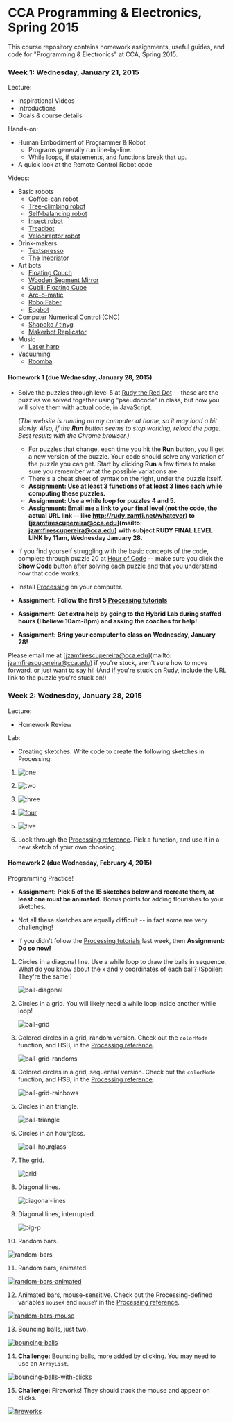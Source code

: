 # CCA Programming & Electronics, Spring 2015

This course repository contains homework assignments, useful guides, and code for "Programming & Electronics" at CCA, Spring 2015.

### Week 1: Wednesday, January 21, 2015

Lecture:
- Inspirational Videos
- Introductions
- Goals & course details

Hands-on:
- Human Embodiment of Programmer & Robot
  - Programs generally run line-by-line.
  - While loops, if statements, and functions break that up.
- A quick look at the Remote Control Robot code

Videos:
- Basic robots
  - [Coffee-can robot](http://www.youtube.com/watch?v=b0mIshBIbvI#t=24)
  - [Tree-climbing robot](http://www.youtube.com/watch?v=zkpH1BjD6Wc)
  - [Self-balancing robot](http://www.youtube.com/watch?v=Tw9Jr-SPL0Y)
  - [Insect robot](http://www.youtube.com/watch?v=tOsNXg2vAd4#t=120)
  - [Treadbot](http://www.youtube.com/watch?v=YblSltHDbIU)
  - [Velociraptor robot](http://www.youtube.com/watch?v=lPEg83vF_Tw)
- Drink-makers
  - [Textspresso](http://www.youtube.com/watch?v=kx9D74t7GD8#t=89)
  - [The Inebriator](http://www.youtube.com/watch?v=WqY7fchs7H0)
- Art bots
  - [Floating Couch](http://vimeo.com/72826106)
  - [Wooden Segment Mirror](https://www.youtube.com/watch?v=BZysu9QcceM#t=36)
  - [Cubli: Floating Cube](https://www.youtube.com/watch?v=n_6p-1J551Y)
  - [Arc-o-matic](http://vimeo.com/57082262#at=130)
  - [Robo Faber](http://vimeo.com/78771257)
  - [Eggbot](https://www.youtube.com/watch?v=w4cdbV2oaEc)
- Computer Numerical Control (CNC)
  - [Shapoko / tinyg](http://www.youtube.com/watch?v=pCC1GXnYfFI#t=11)
  - [Makerbot Replicator](http://www.youtube.com/watch?v=NAbiAzYhTOQ)
- Music
  - [Laser harp](http://www.youtube.com/watch?v=sLVXmsbVwUs#t=20)
- Vacuuming
  - [Roomba](https://www.youtube.com/watch?v=0DNkbZvVYvc)


#### Homework 1 (due Wednesday, January 28, 2015)

- Solve the puzzles through level 5 at [Rudy the Red Dot](http://rudy.zamfi.net) -- these are the puzzles we solved together using "pseudocode" in class, but now you will solve them with actual code, in JavaScript. 
  
  *(The website is running on my computer at home, so it may load a bit slowly. Also, if the <strong>Run</strong> button seems to stop working, reload the page. Best results with the Chrome browser.)*

    - For puzzles that change, each time you hit the **Run** button, you'll get a new version of the puzzle. Your code should solve any variation of the puzzle you can get. Start by clicking **Run** a few times to make sure you remember what the possible variations are.
    - There's a cheat sheet of syntax on the right, under the puzzle itself.
    - **Assignment: Use at least 3 functions of at least 3 lines each while computing these puzzles.**
    - **Assignment: Use a while loop for puzzles 4 and 5.**
    - **Assignment: Email me a link to your final level (not the code, the actual URL link -- like http://rudy.zamfi.net/whatever) to [jzamfirescupereira@cca.edu](mailto: jzamfirescupereira@cca.edu) with subject RUDY FINAL LEVEL LINK by 11am, Wednesday January 28.**

- If you find yourself struggling with the basic concepts of the code, complete through puzzle 20 at [Hour of Code](http://learn.code.org/hoc/1) -- make sure you click the **Show Code** button after solving each puzzle and that you understand how that code works.

- Install [Processing](https://processing.org/download/?processing) on your computer.

- **Assignment: Follow the first 5 [Processing tutorials](https://processing.org/tutorials/)**

- **Assignment: Get extra help by going to the Hybrid Lab during staffed hours (I believe 10am-8pm) and asking the coaches for help!**

- **Assignment: Bring your computer to class on Wednesday, January 28!**

Please email me at [jzamfirescupereira@cca.edu](mailto: jzamfirescupereira@cca.edu) if you're stuck, aren't sure how to move forward, or just want to say hi! (And if you're stuck on Rudy, include the URL link to the puzzle you're stuck on!)

### Week 2: Wednesday, January 28, 2015

Lecture:
- Homework Review

Lab:
- Creating sketches. Write code to create the following sketches in Processing:

1. ![one](img/one.png)

2. ![two](img/two.png)

3. ![three](img/three.png)

4. [![four](img/four.png)](http://www.youtube.com/watch?v=jWNXFlGHuPA)

5. ![five](img/five.png)

6. Look through the [Processing reference](http://processing.org/reference). Pick a function, and use it in a new sketch of your own choosing.


#### Homework 2 (due Wednesday, February 4, 2015)

Programming Practice!

- **Assignment: Pick 5 of the 15 sketches below and recreate them, at least one must be animated.** Bonus points for adding flourishes to your sketches.

- Not all these sketches are equally difficult -- in fact some are very challenging!

- If you didn't follow the [Processing tutorials](https://processing.org/tutorials/) last week, then **Assignment: Do so now!**

1. Circles in a diagonal line. Use a while loop to draw the balls in sequence. What do you know about the x and y coordinates of each ball? (Spoiler: They're the same!)
   
   ![ball-diagonal](img/hw2/ball-diagonal.png)

2. Circles in a grid. You will likely need a while loop inside another while loop!
   
   ![ball-grid](img/hw2/ball-grid.png)

3. Colored circles in a grid, random version. Check out the `colorMode` function, and HSB, in the [Processing reference](http://processing.org/reference).
   
   ![ball-grid-randoms](img/hw2/ball-grid-randoms.png)

4. Colored circles in a grid, sequential version. Check out the `colorMode` function, and HSB, in the [Processing reference](http://processing.org/reference).

   ![ball-grid-rainbows](img/hw2/ball-grid-rainbows.png)

5. Circles in an triangle.

   ![ball-triangle](img/hw2/ball-triangle.png)
   
6. Circles in an hourglass.

   ![ball-hourglass](img/hw2/ball-hourglass.png)

7. The grid.
   
   ![grid](img/hw2/grid.png)
   
8. Diagonal lines.

   ![diagonal-lines](img/hw2/diagonal-lines.png)

9. Diagonal lines, interrupted.

   ![big-p](img/hw2/big-p.png)

10. Random bars.

   ![random-bars](img/hw2/random-bars.png)

11. Random bars, animated.

   [![random-bars-animated](img/hw2/random-bars-animated.png)](http://youtu.be/EA9MqlY56LM)

12. Animated bars, mouse-sensitive. Check out the Processing-defined variables `mouseX` and `mouseY` in the [Processing reference](http://processing.org/reference).

   [![random-bars-mouse](img/hw2/random-bars-mouse.png)](http://youtu.be/3OAKqXS5Lkw)

13. Bouncing balls, just two.

   [![bouncing-balls](img/hw2/bouncing-balls.png)](http://youtu.be/7sfC4-4VoM4)

14. **Challenge:** Bouncing balls, more added by clicking. You may need to use an `ArrayList`.

   [![bouncing-balls-with-clicks](img/hw2/bouncing-balls-with-clicks.png)](http://youtu.be/Tnkhya3Tqu0)

15. **Challenge:** Fireworks! They should track the mouse and appear on clicks.

   [![fireworks](img/hw2/fireworks.png)](http://youtu.be/yNTUEe9cof8)